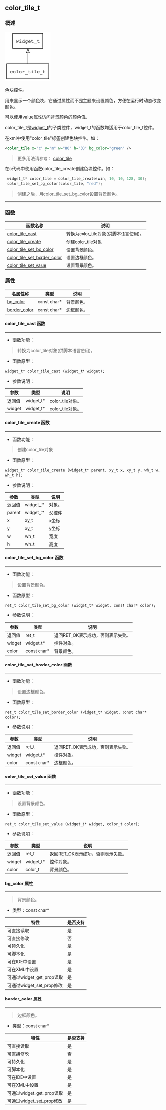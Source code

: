 ## color\_tile\_t
### 概述
![image](images/color_tile_t_0.png)

 色块控件。

 用来显示一个颜色块，它通过属性而不是主题来设置颜色，方便在运行时动态改变颜色。

 可以使用value属性访问背景颜色的颜色值。

 color\_tile\_t是[widget\_t](widget_t.md)的子类控件，widget\_t的函数均适用于color\_tile\_t控件。

 在xml中使用"color_tile"标签创建色块控件。如：

 ```xml
 <color_tile x="c" y="m" w="80" h="30" bg_color="green" />
 ```

 > 更多用法请参考：
 [color_tile](https://github.com/zlgopen/awtk/blob/master/demos/assets/raw/ui/color_picker_rgb.xml)

 在c代码中使用函数color_tile\_create创建色块控件。如：

 ```c
  widget_t* color_tile = color_tile_create(win, 10, 10, 128, 30);
  color_tile_set_bg_color(color_tile, "red");
 ```
 > 创建之后，用color\_tile\_set\_bg\_color设置背景颜色。


----------------------------------
### 函数
<p id="color_tile_t_methods">

| 函数名称 | 说明 | 
| -------- | ------------ | 
| <a href="#color_tile_t_color_tile_cast">color\_tile\_cast</a> | 转换为color_tile对象(供脚本语言使用)。 |
| <a href="#color_tile_t_color_tile_create">color\_tile\_create</a> | 创建color_tile对象 |
| <a href="#color_tile_t_color_tile_set_bg_color">color\_tile\_set\_bg\_color</a> | 设置背景颜色。 |
| <a href="#color_tile_t_color_tile_set_border_color">color\_tile\_set\_border\_color</a> | 设置边框颜色。 |
| <a href="#color_tile_t_color_tile_set_value">color\_tile\_set\_value</a> | 设置背景颜色。 |
### 属性
<p id="color_tile_t_properties">

| 名属性称 | 类型 | 说明 | 
| -------- | ----- | ------------ | 
| <a href="#color_tile_t_bg_color">bg\_color</a> | const char* | 背景颜色。 |
| <a href="#color_tile_t_border_color">border\_color</a> | const char* | 边框颜色。 |
#### color\_tile\_cast 函数
-----------------------

* 函数功能：

> <p id="color_tile_t_color_tile_cast"> 转换为color_tile对象(供脚本语言使用)。



* 函数原型：

```
widget_t* color_tile_cast (widget_t* widget);
```

* 参数说明：

| 参数 | 类型 | 说明 |
| -------- | ----- | --------- |
| 返回值 | widget\_t* | color\_tile对象。 |
| widget | widget\_t* | color\_tile对象。 |
#### color\_tile\_create 函数
-----------------------

* 函数功能：

> <p id="color_tile_t_color_tile_create"> 创建color_tile对象



* 函数原型：

```
widget_t* color_tile_create (widget_t* parent, xy_t x, xy_t y, wh_t w, wh_t h);
```

* 参数说明：

| 参数 | 类型 | 说明 |
| -------- | ----- | --------- |
| 返回值 | widget\_t* | 对象。 |
| parent | widget\_t* | 父控件 |
| x | xy\_t | x坐标 |
| y | xy\_t | y坐标 |
| w | wh\_t | 宽度 |
| h | wh\_t | 高度 |
#### color\_tile\_set\_bg\_color 函数
-----------------------

* 函数功能：

> <p id="color_tile_t_color_tile_set_bg_color"> 设置背景颜色。



* 函数原型：

```
ret_t color_tile_set_bg_color (widget_t* widget, const char* color);
```

* 参数说明：

| 参数 | 类型 | 说明 |
| -------- | ----- | --------- |
| 返回值 | ret\_t | 返回RET\_OK表示成功，否则表示失败。 |
| widget | widget\_t* | 控件对象。 |
| color | const char* | 背景颜色。 |
#### color\_tile\_set\_border\_color 函数
-----------------------

* 函数功能：

> <p id="color_tile_t_color_tile_set_border_color"> 设置边框颜色。



* 函数原型：

```
ret_t color_tile_set_border_color (widget_t* widget, const char* color);
```

* 参数说明：

| 参数 | 类型 | 说明 |
| -------- | ----- | --------- |
| 返回值 | ret\_t | 返回RET\_OK表示成功，否则表示失败。 |
| widget | widget\_t* | 控件对象。 |
| color | const char* | 边框颜色。 |
#### color\_tile\_set\_value 函数
-----------------------

* 函数功能：

> <p id="color_tile_t_color_tile_set_value"> 设置背景颜色。



* 函数原型：

```
ret_t color_tile_set_value (widget_t* widget, color_t color);
```

* 参数说明：

| 参数 | 类型 | 说明 |
| -------- | ----- | --------- |
| 返回值 | ret\_t | 返回RET\_OK表示成功，否则表示失败。 |
| widget | widget\_t* | 控件对象。 |
| color | color\_t | 背景颜色。 |
#### bg\_color 属性
-----------------------
> <p id="color_tile_t_bg_color"> 背景颜色。


* 类型：const char*

| 特性 | 是否支持 |
| -------- | ----- |
| 可直接读取 | 是 |
| 可直接修改 | 否 |
| 可持久化   | 是 |
| 可脚本化   | 是 |
| 可在IDE中设置 | 是 |
| 可在XML中设置 | 是 |
| 可通过widget\_get\_prop读取 | 是 |
| 可通过widget\_set\_prop修改 | 是 |
#### border\_color 属性
-----------------------
> <p id="color_tile_t_border_color"> 边框颜色。


* 类型：const char*

| 特性 | 是否支持 |
| -------- | ----- |
| 可直接读取 | 是 |
| 可直接修改 | 否 |
| 可持久化   | 是 |
| 可脚本化   | 是 |
| 可在IDE中设置 | 是 |
| 可在XML中设置 | 是 |
| 可通过widget\_get\_prop读取 | 是 |
| 可通过widget\_set\_prop修改 | 是 |

